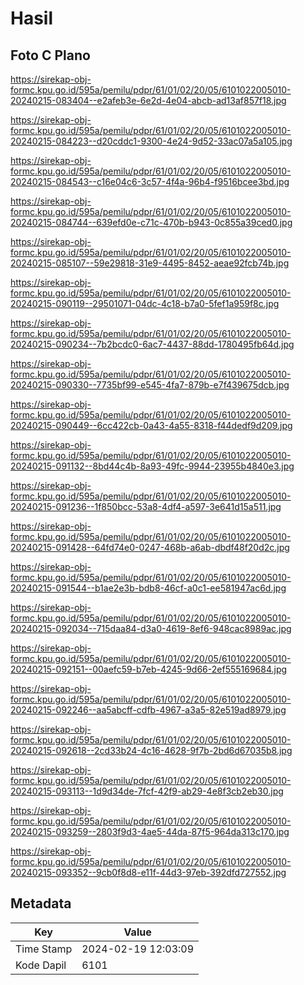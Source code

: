 # Hasil

## Foto C Plano

https://sirekap-obj-formc.kpu.go.id/595a/pemilu/pdpr/61/01/02/20/05/6101022005010-20240215-083404--e2afeb3e-6e2d-4e04-abcb-ad13af857f18.jpg

https://sirekap-obj-formc.kpu.go.id/595a/pemilu/pdpr/61/01/02/20/05/6101022005010-20240215-084223--d20cddc1-9300-4e24-9d52-33ac07a5a105.jpg

https://sirekap-obj-formc.kpu.go.id/595a/pemilu/pdpr/61/01/02/20/05/6101022005010-20240215-084543--c16e04c6-3c57-4f4a-96b4-f9516bcee3bd.jpg

https://sirekap-obj-formc.kpu.go.id/595a/pemilu/pdpr/61/01/02/20/05/6101022005010-20240215-084744--639efd0e-c71c-470b-b943-0c855a39ced0.jpg

https://sirekap-obj-formc.kpu.go.id/595a/pemilu/pdpr/61/01/02/20/05/6101022005010-20240215-085107--59e29818-31e9-4495-8452-aeae92fcb74b.jpg

https://sirekap-obj-formc.kpu.go.id/595a/pemilu/pdpr/61/01/02/20/05/6101022005010-20240215-090119--29501071-04dc-4c18-b7a0-5fef1a959f8c.jpg

https://sirekap-obj-formc.kpu.go.id/595a/pemilu/pdpr/61/01/02/20/05/6101022005010-20240215-090234--7b2bcdc0-6ac7-4437-88dd-1780495fb64d.jpg

https://sirekap-obj-formc.kpu.go.id/595a/pemilu/pdpr/61/01/02/20/05/6101022005010-20240215-090330--7735bf99-e545-4fa7-879b-e7f439675dcb.jpg

https://sirekap-obj-formc.kpu.go.id/595a/pemilu/pdpr/61/01/02/20/05/6101022005010-20240215-090449--6cc422cb-0a43-4a55-8318-f44dedf9d209.jpg

https://sirekap-obj-formc.kpu.go.id/595a/pemilu/pdpr/61/01/02/20/05/6101022005010-20240215-091132--8bd44c4b-8a93-49fc-9944-23955b4840e3.jpg

https://sirekap-obj-formc.kpu.go.id/595a/pemilu/pdpr/61/01/02/20/05/6101022005010-20240215-091236--1f850bcc-53a8-4df4-a597-3e641d15a511.jpg

https://sirekap-obj-formc.kpu.go.id/595a/pemilu/pdpr/61/01/02/20/05/6101022005010-20240215-091428--64fd74e0-0247-468b-a6ab-dbdf48f20d2c.jpg

https://sirekap-obj-formc.kpu.go.id/595a/pemilu/pdpr/61/01/02/20/05/6101022005010-20240215-091544--b1ae2e3b-bdb8-46cf-a0c1-ee581947ac6d.jpg

https://sirekap-obj-formc.kpu.go.id/595a/pemilu/pdpr/61/01/02/20/05/6101022005010-20240215-092034--715daa84-d3a0-4619-8ef6-948cac8989ac.jpg

https://sirekap-obj-formc.kpu.go.id/595a/pemilu/pdpr/61/01/02/20/05/6101022005010-20240215-092151--00aefc59-b7eb-4245-9d66-2ef555169684.jpg

https://sirekap-obj-formc.kpu.go.id/595a/pemilu/pdpr/61/01/02/20/05/6101022005010-20240215-092246--aa5abcff-cdfb-4967-a3a5-82e519ad8979.jpg

https://sirekap-obj-formc.kpu.go.id/595a/pemilu/pdpr/61/01/02/20/05/6101022005010-20240215-092618--2cd33b24-4c16-4628-9f7b-2bd6d67035b8.jpg

https://sirekap-obj-formc.kpu.go.id/595a/pemilu/pdpr/61/01/02/20/05/6101022005010-20240215-093113--1d9d34de-7fcf-42f9-ab29-4e8f3cb2eb30.jpg

https://sirekap-obj-formc.kpu.go.id/595a/pemilu/pdpr/61/01/02/20/05/6101022005010-20240215-093259--2803f9d3-4ae5-44da-87f5-964da313c170.jpg

https://sirekap-obj-formc.kpu.go.id/595a/pemilu/pdpr/61/01/02/20/05/6101022005010-20240215-093352--9cb0f8d8-e11f-44d3-97eb-392dfd727552.jpg


## Metadata

| Key        | Value               |
| ---------- | ------------------- |
| Time Stamp | 2024-02-19 12:03:09 |
| Kode Dapil | 6101                |



